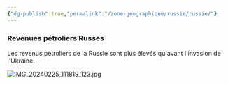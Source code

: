 ```yaml
---
{"dg-publish":true,"permalink":"/zone-geographique/russie/russie/"}
---
```


### Revenues pétroliers Russes 

Les revenus pétroliers de la Russie sont plus élevés qu'avant l'invasion de l'Ukraine.

![IMG_20240225_111819_123.jpg](/img/user/IMG_20240225_111819_123.jpg)